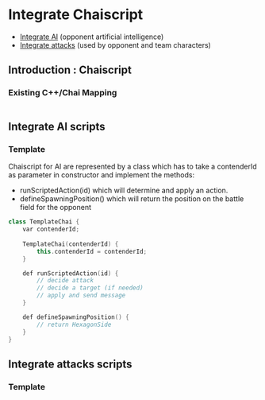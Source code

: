 # Integrate Chaiscript

* [Integrate AI](#integrate-ai-scripts) (opponent artificial intelligence)
* [Integrate attacks](#integrate-attacks-scripts) (used by opponent and team characters)

## Introduction : Chaiscript

### Existing C++/Chai Mapping

```cpp
```

## Integrate AI scripts

### Template

Chaiscript for AI are represented by a class which has to take a contenderId as parameter in constructor and implement the methods:
 * runScriptedAction(id) which will determine and apply an action.
 * defineSpawningPosition() which will return the position on the battle field for the opponent
 
```cpp
class TemplateChai {
    var contenderId;
    
    TemplateChai(contenderId) {
        this.contenderId = contenderId;
    }    

    def runScriptedAction(id) {
        // decide attack
        // decide a target (if needed)
        // apply and send message
    }

    def defineSpawningPosition() {
        // return HexagonSide
    }
}
```

## Integrate attacks scripts

### Template 

```cpp
```